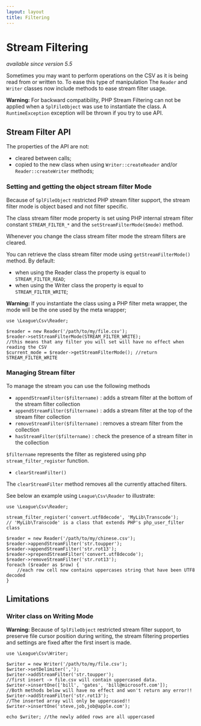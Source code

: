 ```yaml
---
layout: layout
title: Filtering
---
```


# Stream Filtering

*available since version 5.5*

Sometimes you may want to perform operations on the CSV as it is being read from or written to. To ease this type of manipulation The `Reader` and `Writer` classes now include methods to ease stream filter usage.

<p class="message-warning"><strong>Warning:</strong> For backward compatibility, PHP Stream Filtering can not be applied when a <code>SplFileObject</code> was use to instantiate the class. A <code>RuntimeException</code> exception will be thrown if you try to use API.</p>

## Stream Filter API

The properties of the API are not: 

* cleared between calls;
* copied to the new class when using `Writer::createReader` and/or `Reader::createWriter` methods;

### Setting and getting the object stream filter Mode

Because of `SplFileObject` restricted PHP stream filter support, the stream filter mode is object based and not filter specific.

The class stream filter mode property is set using PHP internal stream filter constant `STREAM_FILTER_*` and the `setStreamFilterMode($mode)` method.

Whenever you change the class stream filter mode the stream filters are cleared.

You can retrieve the class stream filter mode using `getStreamFilterMode()` method. By default:

- when using the Reader class the property is equal to `STREAM_FILTER_READ`;
- when using the Writer class the property is equal to `STREAM_FILTER_WRITE`;

<p class="message-warning"><strong>Warning:</strong> If you instantiate the class using a PHP filter meta wrapper, the mode will be the one used by the meta wrapper;</p>

~~~.language-php
use \League\Csv\Reader;

$reader = new Reader('/path/to/my/file.csv');
$reader->setStreamFilterMode(STREAM_FILTER_WRITE);
//this means that any filter you will set will have no effect when reading the CSV
$current_mode = $reader->getStreamFilterMode(); //return STREAM_FILTER_WRITE
~~~

### Managing Stream filter

To manage the stream you can use the following methods

- `appendStreamFilter($filtername)` : adds a stream filter at the bottom of the stream filter collection
- `appendStreamFilter($filtername)` : adds a stream filter at the top of the stream filter collection
- `removeStreamFilter($filtername)` : removes a stream filter from the collection
- `hasStreamFilter($filtername)` : check the presence of a stream filter in the collection

`$filtername` represents the filter as registered using php `stream_filter_register` function.

- `clearStreamFilter()`

The `clearStreamFilter` method removes all the currently attached filters.

See below an example using `League\Csv\Reader` to illustrate:

~~~.language-php
use \League\Csv\Reader;

stream_filter_register('convert.utf8decode', 'MyLib\Transcode');
// 'MyLib\Transcode' is a class that extends PHP's php_user_filter class

$reader = new Reader('/path/to/my/chinese.csv');
$reader->appendStreamFilter('str.toupper');
$reader->appendStreamFilter('str.rot13');
$reader->prependStreamFilter('convert.utf8decode');
$reader->removeStreamFilter('str.rot13');
foreach ($reader as $row) {
	//each row cell now contains uppercases string that have been UTF8 decoded
}
~~~

## Limitations

### Writer class on Writing Mode

<p class="message-warning"><strong>Warning:</strong> Because of <code>SplFileObject</code> restricted stream filter support, to preserve file cursor position during writing, the stream filtering properties and settings are fixed after the first insert is made.</p>

~~~.language-php
use \League\Csv\Writer;

$writer = new Writer('/path/to/my/file.csv');
$writer->setDelimiter(',');
$writer->addStreamFilter('str.toupper');
//first insert -> file.csv will contain uppercased data.
$writer->insertOne(['bill', 'gates', 'bill@microsoft.com']);
//Both methods below will have no effect and won't return any error!!
$writer->addStreamFilter('str.rot13');
//The inserted array will only be uppercased!!
$writer->insertOne('steve,job,job@apple.com');

echo $writer; //the newly added rows are all uppercased
~~~